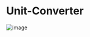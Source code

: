 # Unit-Converter
![image](https://user-images.githubusercontent.com/84712612/166154456-752b2ec9-5e26-4329-8822-5caa333141a2.png)

